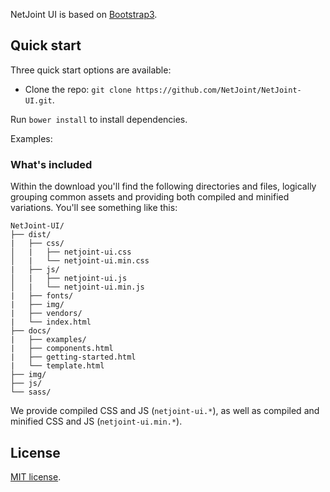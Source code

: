 NetJoint UI is based on [Bootstrap3](http://getbootstrap.com).

## Quick start

Three quick start options are available:

- Clone the repo: `git clone https://github.com/NetJoint/NetJoint-UI.git`.

Run `bower install` to install dependencies.

Examples: 

### What's included

Within the download you'll find the following directories and files, logically grouping common assets and providing both compiled and minified variations. You'll see something like this:

```
NetJoint-UI/
├── dist/
|   ├── css/
│   |   ├── netjoint-ui.css
│   |   └── netjoint-ui.min.css
|   ├── js/
│   |   ├── netjoint-ui.js
│   |   └── netjoint-ui.min.js
|   ├── fonts/
|   ├── img/
|   ├── vendors/
|   └── index.html
├── docs/
|   ├── examples/
|   ├── components.html
|   ├── getting-started.html
|   └── template.html
├── img/
├── js/
└── sass/

```

We provide compiled CSS and JS (`netjoint-ui.*`), as well as compiled and minified CSS and JS (`netjoint-ui.min.*`).

## License

[MIT license](http://opensource.org/licenses/MIT).

